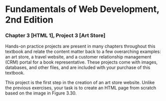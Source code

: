 # Fundamentals of Web Development, 2nd Edition

### Chapter 3 [HTML 1], Project 3 [Art Store]

Hands-on practice projects are present in many chapters throughout this textbook and relate the content matter back to a few overarching examples: an art store, a travel website, and a customer relationship management (CRM) portal for a book representative. These projects come with images, databases, and other files, and are included with your purchase of this textbook.

This project is the first step in the creation of an art store website. Unlike the previous exercises, your task is to create an HTML page from scratch based on the image in Figure 3.30.
